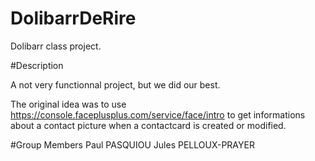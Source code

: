 # DolibarrDeRire
Dolibarr class project.

#Description

A not very functionnal project, but we did our best.

The original idea was to use https://console.faceplusplus.com/service/face/intro to get informations about a contact picture when a contactcard is created or modified.

#Group Members
Paul PASQUIOU
Jules PELLOUX-PRAYER
